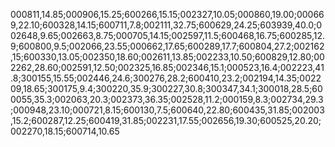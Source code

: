 000811,14.85;000906,15.25;600266,15.15;002327,10.05;000860,19.00;000669,22.10;600328,14.15;600711,7.8;002111,32.75;600629,24.25;603939,40.0;002648,9.65;002663,8.75;000705,14.15;002597,11.5;600468,16.75;600285,12.9;600800,9.5;002066,23.55;000662,17.65;600289,17.7;600804,27.2;002162,15;600330,13.05;002350,18.60;002611,13.85;002233,10.50;600829,12.80;002262,28.60;002591,12.50;002325,16.85;002346,15.1;000523,16.4;002223,41.8;300155,15.55;002446,24.6;300276,28.2;600410,23.2;002194,14.35;002209,18.65;300175,9.4;300220,35.9;300227,30.8;300347,34.1;300018,28.5;600055,35.3;002063,20.3;002373,36.35;002528,11.2;000159,8.3;002734,29.3;000948,23.10;000721,8.15;600130,7.5;600640,22.80;600435,31.85;002003,15.2;600287,12.25;600419,31.85;002231,17.55;002656,19.30;600525,20.20;002270,18.15;600714,10.65
